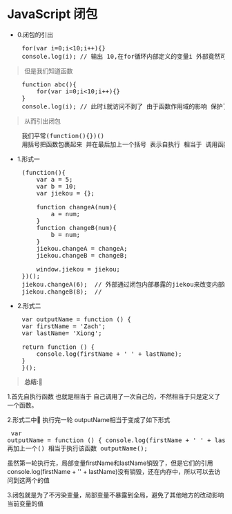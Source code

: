 # JavaScript 闭包

- 0.闭包的引出
<pre>
    for(var i=0;i<10;i++){}
    console.log(i); // 输出 10,在for循环内部定义的变量i 外部竟然可以访问
</pre>
> 但是我们知道函数
<pre>
    function abc(){
        for(var i=0;i<10;i++){}
    }
    console.log(i); // 此时i就访问不到了 由于函数作用域的影响 保护了变量i
</pre>
> 从而引出闭包
<pre>
    我们平常(function(){})()
    用括号把函数包裹起来 并在最后加上一个括号 表示自执行 相当于 调用函数 从而能获得 window下的jiekou(见形式一)
</pre>

- 1.形式一
<pre>
    (function(){
        var a = 5;
        var b = 10;
        var jiekou = {};

        function changeA(num){
            a = num;
        }
        function changeB(num){
            b = num;
        }
        jiekou.changeA = changeA;
        jiekou.changeB = changeB;

        window.jiekou = jiekou;
    })();
    jiekou.changeA(6);  // 外部通过闭包内部暴露的jiekou来改变内部的值a
    jiekou.changeB(8);  //
</pre>

- 2.形式二
<pre>
    var outputName = function () {
    var firstName = 'Zach';
    var lastName= 'Xiong';
    
    return function () {
        console.log(firstName + ' ' + lastName);
    }
    }();
</pre>

> **总结:**

1.首先自执行函数 也就是相当于 自己调用了一次自己的，不然相当于只是定义了一个函数。

2.形式二中 执行完一轮 outputName相当于变成了如下形式 <pre>
    var outputName = function () {
        console.log(firstName + ' ' + lastName);
    };
    再加上一个() 相当于执行该函数
    outputName();
</pre>
虽然第一轮执行完，局部变量firstName和lastName销毁了，但是它们的引用console.log(firstName + '' + lastName)没有销毁，还在内存中，所以可以去访问到这两个的值

3.闭包就是为了不污染变量，局部变量不暴露到全局，避免了其他地方的改动影响当前变量的值